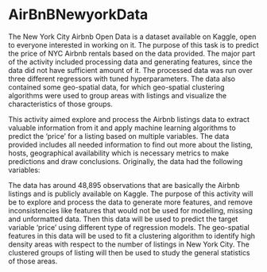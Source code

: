 # AirBnBNewyorkData


The New York City Airbnb Open Data is a dataset available on Kaggle, open to everyone interested in working on it. The purpose of this task is to predict the price 
of NYC Airbnb rentals based on the data provided. The major part of the activity included processing data and generating features, since the data did not have 
sufficient amount of it. The processed data was run over three different regressors with tuned hyperparameters. The data also contained some geo-spatial data, for
which geo-spatial clustering algorithms were used to group areas with listings and visualize the characteristics of those groups.


This activity aimed explore and process the Airbnb listings data to extract valuable information from it and apply machine learning algorithms to predict
the ‘price’ for a listing based on multiple variables. The data provided includes all needed information to find out more about the listing, hosts, geographical
availability which is necessary metrics to make predictions and draw conclusions. Originally, the data had the following variables:
  

The data has around 48,895 observations that are basically the Airbnb listings and is publicly available on Kaggle. 
The purpose of this activity will be to explore and process the data to generate more features, and remove inconsistencies like features that would not be 
used for modelling, missing and unformatted data. Then this data will be used to predict the target variable ‘price’ using different type of regression models.
The geo-spatial features in this data will be used to fit a clustering algorithm to identify high density areas with respect to the number of listings in New York City.
The clustered groups of listing will then be used to study the general statistics of those areas.


